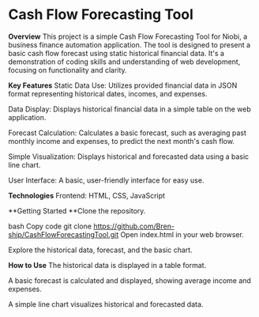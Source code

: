 # Cash Flow Forecasting Tool
**Overview**
This project is a simple Cash Flow Forecasting Tool for Niobi, a business finance automation application. The tool is designed to present a basic cash flow forecast using static historical financial data. It's a demonstration of coding skills and understanding of web development, focusing on functionality and clarity.

**Key Features**
Static Data Use: Utilizes provided financial data in JSON format representing historical dates, incomes, and expenses.

Data Display: Displays historical financial data in a simple table on the web application.

Forecast Calculation: Calculates a basic forecast, such as averaging past monthly income and expenses, to predict the next month's cash flow.

Simple Visualization: Displays historical and forecasted data using a basic line chart.

User Interface: A basic, user-friendly interface for easy use.

**Technologies**
Frontend: HTML, CSS, JavaScript

**Getting Started
**Clone the repository.

bash
Copy code
git clone https://github.com/Bren-ship/CashFlowForecastingTool.git
Open index.html in your web browser.

Explore the historical data, forecast, and the basic chart.

**How to Use**
The historical data is displayed in a table format.

A basic forecast is calculated and displayed, showing average income and expenses.

A simple line chart visualizes historical and forecasted data.

